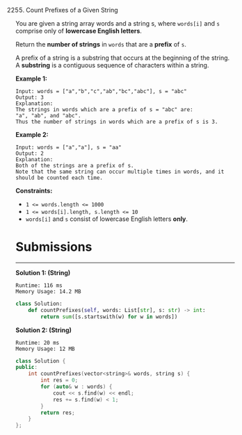 2255. Count Prefixes of a Given String

You are given a string array words and a string s, where `words[i]` and `s` comprise only of **lowercase English letters**.

Return the **number of strings** in `words` that are a **prefix** of `s`.

A prefix of a string is a substring that occurs at the beginning of the string. A **substring** is a contiguous sequence of characters within a string.

 

**Example 1:**
```
Input: words = ["a","b","c","ab","bc","abc"], s = "abc"
Output: 3
Explanation:
The strings in words which are a prefix of s = "abc" are:
"a", "ab", and "abc".
Thus the number of strings in words which are a prefix of s is 3.
```

**Example 2:**
```
Input: words = ["a","a"], s = "aa"
Output: 2
Explanation:
Both of the strings are a prefix of s. 
Note that the same string can occur multiple times in words, and it should be counted each time.
```

**Constraints:**

* `1 <= words.length <= 1000`
* `1 <= words[i].length, s.length <= 10`
* `words[i]` and `s` consist of lowercase English letters **only**.

# Submissions
---
**Solution 1: (String)**
```
Runtime: 116 ms
Memory Usage: 14.2 MB
```
```python
class Solution:
    def countPrefixes(self, words: List[str], s: str) -> int:
        return sum([s.startswith(w) for w in words])
```

**Solution 2: (String)**
```
Runtime: 20 ms
Memory Usage: 12 MB
```
```c++
class Solution {
public:
    int countPrefixes(vector<string>& words, string s) {
        int res = 0;
        for (auto& w : words) {
            cout << s.find(w) << endl;
            res += s.find(w) < 1;
        }
        return res; 
    }
};
```
